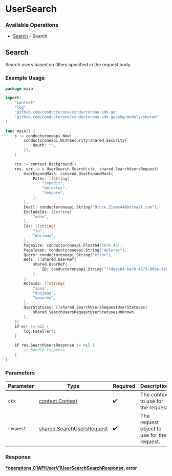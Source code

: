 # UserSearch

### Available Operations

* [Search](#search) - Search

## Search

 Search users based on filters specified in the request body.


### Example Usage

```go
package main

import(
	"context"
	"log"
	"github.com/conductorone/conductorone-sdk-go"
	"github.com/conductorone/conductorone-sdk-go/pkg/models/shared"
)

func main() {
    s := conductoroneapi.New(
        conductoroneapi.WithSecurity(shared.Security{
            Oauth: "",
        }),
    )

    ctx := context.Background()
    res, err := s.UserSearch.Search(ctx, shared.SearchUsersRequest{
        UserExpandMask: &shared.UserExpandMask{
            Paths: []string{
                "impedit",
                "delectus",
                "tempore",
            },
        },
        Email: conductoroneapi.String("Bruce.Zieme44@hotmail.com"),
        ExcludeIds: []string{
            "odio",
        },
        Ids: []string{
            "in",
            "ducimus",
        },
        PageSize: conductoroneapi.Float64(5678.46),
        PageToken: conductoroneapi.String("dolores"),
        Query: conductoroneapi.String("error"),
        Refs: []shared.UserRef{
            shared.UserRef{
                ID: conductoroneapi.String("77deac64-6ecb-4573-809e-3eb1e5a2b12e"),
            },
        },
        RoleIds: []string{
            "ipsa",
            "ducimus",
            "maiores",
        },
        UserStatuses: []shared.SearchUsersRequestUserStatuses{
            shared.SearchUsersRequestUserStatusesUnknown,
        },
    })
    if err != nil {
        log.Fatal(err)
    }

    if res.SearchUsersResponse != nil {
        // handle response
    }
}
```

### Parameters

| Parameter                                                              | Type                                                                   | Required                                                               | Description                                                            |
| ---------------------------------------------------------------------- | ---------------------------------------------------------------------- | ---------------------------------------------------------------------- | ---------------------------------------------------------------------- |
| `ctx`                                                                  | [context.Context](https://pkg.go.dev/context#Context)                  | :heavy_check_mark:                                                     | The context to use for the request.                                    |
| `request`                                                              | [shared.SearchUsersRequest](../../models/shared/searchusersrequest.md) | :heavy_check_mark:                                                     | The request object to use for the request.                             |


### Response

**[*operations.C1APIUserV1UserSearchSearchResponse](../../models/operations/c1apiuserv1usersearchsearchresponse.md), error**

